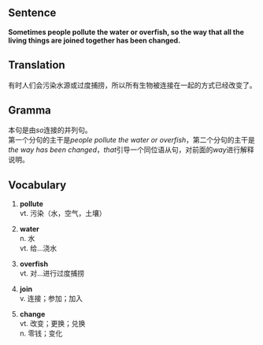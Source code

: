## Sentence

**Sometimes people pollute the water or overfish, so the way that all the living things are joined together has been changed.**

## Translation

有时人们会污染水源或过度捕捞，所以所有生物被连接在一起的方式已经改变了。    

## Gramma     

本句是由*so*连接的并列句。     
第一个分句的主干是*people pollute the water or overfish*，第二个分句的主干是*the way has been changed*，*that*引导一个同位语从句，对前面的*way*进行解释说明。    

## Vocabulary   

1. **pollute**     
vt. 污染（水，空气，土壤）       

2. **water**       
n. 水       
vt. 给...浇水       

3. **overfish**       
vt. 对...进行过度捕捞      

4. **join**      
v. 连接；参加；加入       

5. **change**       
vt. 改变；更换；兑换      
n. 零钱；变化       


